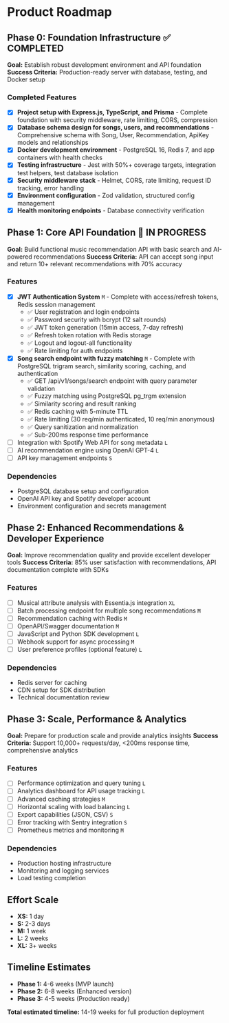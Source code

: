 # Product Roadmap

## Phase 0: Foundation Infrastructure ✅ COMPLETED

**Goal:** Establish robust development environment and API foundation
**Success Criteria:** Production-ready server with database, testing, and Docker setup

### Completed Features

- [x] **Project setup with Express.js, TypeScript, and Prisma** - Complete foundation with security middleware, rate limiting, CORS, compression
- [x] **Database schema design for songs, users, and recommendations** - Comprehensive schema with Song, User, Recommendation, ApiKey models and relationships  
- [x] **Docker development environment** - PostgreSQL 16, Redis 7, and app containers with health checks
- [x] **Testing infrastructure** - Jest with 50%+ coverage targets, integration test helpers, test database isolation
- [x] **Security middleware stack** - Helmet, CORS, rate limiting, request ID tracking, error handling
- [x] **Environment configuration** - Zod validation, structured config management
- [x] **Health monitoring endpoints** - Database connectivity verification

## Phase 1: Core API Foundation 🔄 IN PROGRESS

**Goal:** Build functional music recommendation API with basic search and AI-powered recommendations
**Success Criteria:** API can accept song input and return 10+ relevant recommendations with 70% accuracy

### Features

- [x] **JWT Authentication System** `M` - Complete with access/refresh tokens, Redis session management
  - ✅ User registration and login endpoints
  - ✅ Password security with bcrypt (12 salt rounds)
  - ✅ JWT token generation (15min access, 7-day refresh)
  - ✅ Refresh token rotation with Redis storage
  - ✅ Logout and logout-all functionality
  - ✅ Rate limiting for auth endpoints
- [x] **Song search endpoint with fuzzy matching** `M` - Complete with PostgreSQL trigram search, similarity scoring, caching, and authentication
  - ✅ GET /api/v1/songs/search endpoint with query parameter validation
  - ✅ Fuzzy matching using PostgreSQL pg_trgm extension
  - ✅ Similarity scoring and result ranking
  - ✅ Redis caching with 5-minute TTL
  - ✅ Rate limiting (30 req/min authenticated, 10 req/min anonymous)
  - ✅ Query sanitization and normalization
  - ✅ Sub-200ms response time performance
- [ ] Integration with Spotify Web API for song metadata `L`
- [ ] AI recommendation engine using OpenAI GPT-4 `L`
- [ ] API key management endpoints `S`

### Dependencies

- PostgreSQL database setup and configuration
- OpenAI API key and Spotify developer account
- Environment configuration and secrets management

## Phase 2: Enhanced Recommendations & Developer Experience

**Goal:** Improve recommendation quality and provide excellent developer tools
**Success Criteria:** 85% user satisfaction with recommendations, API documentation complete with SDKs

### Features

- [ ] Musical attribute analysis with Essentia.js integration `XL`
- [ ] Batch processing endpoint for multiple song recommendations `M`
- [ ] Recommendation caching with Redis `M`
- [ ] OpenAPI/Swagger documentation `M`
- [ ] JavaScript and Python SDK development `L`
- [ ] Webhook support for async processing `M`
- [ ] User preference profiles (optional feature) `L`

### Dependencies

- Redis server for caching
- CDN setup for SDK distribution
- Technical documentation review

## Phase 3: Scale, Performance & Analytics

**Goal:** Prepare for production scale and provide analytics insights
**Success Criteria:** Support 10,000+ requests/day, <200ms response time, comprehensive analytics

### Features

- [ ] Performance optimization and query tuning `L`
- [ ] Analytics dashboard for API usage tracking `L`
- [ ] Advanced caching strategies `M`
- [ ] Horizontal scaling with load balancing `L`
- [ ] Export capabilities (JSON, CSV) `S`
- [ ] Error tracking with Sentry integration `S`
- [ ] Prometheus metrics and monitoring `M`

### Dependencies

- Production hosting infrastructure
- Monitoring and logging services
- Load testing completion

## Effort Scale

- **XS:** 1 day
- **S:** 2-3 days
- **M:** 1 week
- **L:** 2 weeks
- **XL:** 3+ weeks

## Timeline Estimates

- **Phase 1:** 4-6 weeks (MVP launch)
- **Phase 2:** 6-8 weeks (Enhanced version)
- **Phase 3:** 4-5 weeks (Production ready)

**Total estimated timeline:** 14-19 weeks for full production deployment